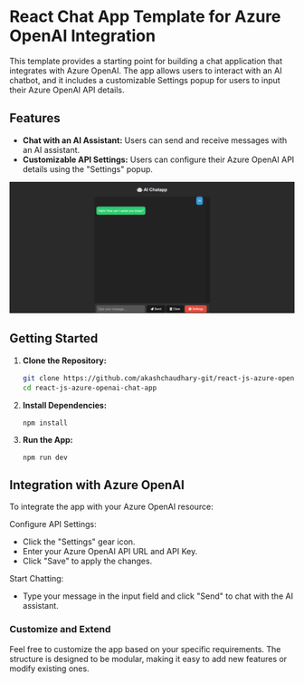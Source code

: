# React Chat App Template for Azure OpenAI Integration

This template provides a starting point for building a chat application that integrates with Azure OpenAI. The app allows users to interact with an AI chatbot, and it includes a customizable Settings popup for users to input their Azure OpenAI API details.

## Features

- **Chat with an AI Assistant:** Users can send and receive messages with an AI assistant.
- **Customizable API Settings:** Users can configure their Azure OpenAI API details using the "Settings" popup.

![Alt text](image.png)

## Getting Started

1. **Clone the Repository:**

   ```bash
   git clone https://github.com/akashchaudhary-git/react-js-azure-openai-chat-app.git
   cd react-js-azure-openai-chat-app
   ```

2. **Install Dependencies:**

   ```
   npm install
   ```

3. **Run the App:**

   ```
   npm run dev
   ```

## Integration with Azure OpenAI

To integrate the app with your Azure OpenAI resource:

Configure API Settings:

- Click the "Settings" gear icon.
- Enter your Azure OpenAI API URL and API Key.
- Click "Save" to apply the changes.

Start Chatting:

- Type your message in the input field and click "Send" to chat with the AI assistant.

### Customize and Extend

Feel free to customize the app based on your specific requirements. The structure is designed to be modular, making it easy to add new features or modify existing ones.
